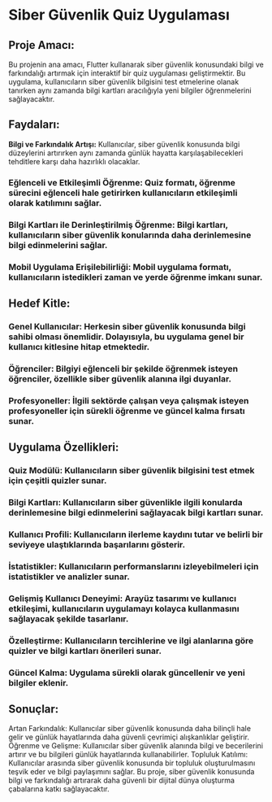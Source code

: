 # Siber Güvenlik Quiz Uygulaması

## Proje Amacı:
Bu projenin ana amacı, Flutter kullanarak siber güvenlik konusundaki bilgi ve farkındalığı artırmak için interaktif bir quiz uygulaması geliştirmektir. Bu uygulama, kullanıcıların siber güvenlik bilgisini test etmelerine olanak tanırken aynı zamanda bilgi kartları aracılığıyla yeni bilgiler öğrenmelerini sağlayacaktır.

## Faydaları:
**Bilgi ve Farkındalık Artışı:** Kullanıcılar, siber güvenlik konusunda bilgi düzeylerini artırırken aynı zamanda günlük hayatta karşılaşabilecekleri tehditlere karşı daha hazırlıklı olacaklar.
### Eğlenceli ve Etkileşimli Öğrenme: Quiz formatı, öğrenme sürecini eğlenceli hale getirirken kullanıcıların etkileşimli olarak katılımını sağlar.
### Bilgi Kartları ile Derinleştirilmiş Öğrenme: Bilgi kartları, kullanıcıların siber güvenlik konularında daha derinlemesine bilgi edinmelerini sağlar.
### Mobil Uygulama Erişilebilirliği: Mobil uygulama formatı, kullanıcıların istedikleri zaman ve yerde öğrenme imkanı sunar.

## Hedef Kitle:
### Genel Kullanıcılar: Herkesin siber güvenlik konusunda bilgi sahibi olması önemlidir. Dolayısıyla, bu uygulama genel bir kullanıcı kitlesine hitap etmektedir.
### Öğrenciler: Bilgiyi eğlenceli bir şekilde öğrenmek isteyen öğrenciler, özellikle siber güvenlik alanına ilgi duyanlar.
### Profesyoneller: İlgili sektörde çalışan veya çalışmak isteyen profesyoneller için sürekli öğrenme ve güncel kalma fırsatı sunar.

## Uygulama Özellikleri:
### Quiz Modülü: Kullanıcıların siber güvenlik bilgisini test etmek için çeşitli quizler sunar.
### Bilgi Kartları: Kullanıcıların siber güvenlikle ilgili konularda derinlemesine bilgi edinmelerini sağlayacak bilgi kartları sunar.
### Kullanıcı Profili: Kullanıcıların ilerleme kaydını tutar ve belirli bir seviyeye ulaştıklarında başarılarını gösterir.
### İstatistikler: Kullanıcıların performanslarını izleyebilmeleri için istatistikler ve analizler sunar.
### Gelişmiş Kullanıcı Deneyimi: Arayüz tasarımı ve kullanıcı etkileşimi, kullanıcıların uygulamayı kolayca kullanmasını sağlayacak şekilde tasarlanır.
### Özelleştirme: Kullanıcıların tercihlerine ve ilgi alanlarına göre quizler ve bilgi kartları önerileri sunar.
### Güncel Kalma: Uygulama sürekli olarak güncellenir ve yeni bilgiler eklenir.

## Sonuçlar:
Artan Farkındalık: Kullanıcılar siber güvenlik konusunda daha bilinçli hale gelir ve günlük hayatlarında daha güvenli çevrimiçi alışkanlıklar geliştirir.
Öğrenme ve Gelişme: Kullanıcılar siber güvenlik alanında bilgi ve becerilerini artırır ve bu bilgileri günlük hayatlarında kullanabilirler.
Topluluk Katılımı: Kullanıcılar arasında siber güvenlik konusunda bir topluluk oluşturulmasını teşvik eder ve bilgi paylaşımını sağlar.
Bu proje, siber güvenlik konusunda bilgi ve farkındalığı artırarak daha güvenli bir dijital dünya oluşturma çabalarına katkı sağlayacaktır.
